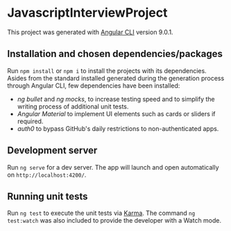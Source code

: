 # JavascriptInterviewProject

This project was generated with [Angular CLI](https://github.com/angular/angular-cli) version 9.0.1.

## Installation and chosen dependencies/packages

Run `npm install` or `npm i` to install the projects with its dependencies. Asides from the standard installed generated during the generation process through Angular CLI, few dependencies have been installed:
- *ng bullet* and *ng mocks*, to increase testing speed and to simplify the writing process of additional unit tests.
- *Angular Material* to implement UI elements such as cards or sliders if required.
- *auth0* to bypass GitHub's daily restrictions to non-authenticated apps.

## Development server

Run `ng serve` for a dev server. The app will launch and open automatically on `http://localhost:4200/`.


## Running unit tests

Run `ng test` to execute the unit tests via [Karma](https://karma-runner.github.io). The command `ng test:watch` was also included to provide the developer with a Watch mode.
